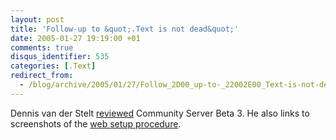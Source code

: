 ```yaml
---
layout: post
title: 'Follow-up to &quot;.Text is not dead&quot;'
date: 2005-01-27 19:19:00 +01
comments: true
disqus_identifier: 535
categories: [.Text]
redirect_from:
  - /blog/archive/2005/01/27/Follow_2D00_up-to-_22002E00_Text-is-not-dead_2200_.aspx
---
```


Dennis van der Stelt [reviewed](http://bloggingabout.net/dennis/archive/2005/01/27/2095.aspx) Community Server Beta 3. He also links to screenshots of the [web setup procedure](http://www.communityserver.org/photos/communityserver_administration/default.aspx).

